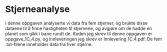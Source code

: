 # Stjerneanalyse

I denne oppgaven analyserte vi data fra fem stjerner, og brukte disse dataene
til å finne hastigheten til stjernene, og avgjøre om de hadde en planet som gikk
i bane rundt de. Koden jeg skrev til denne oppgaven er oppgave_1C_4.py, og
innleveringen jeg skrev er Innlevering 1C.4.pdf. De fem .txt-filene inneholder
data fra hver stjerne.